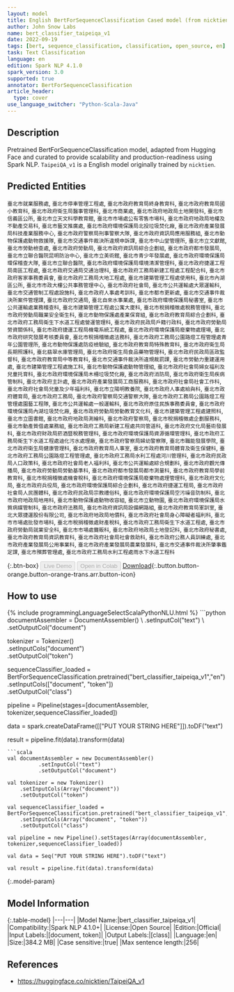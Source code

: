 ```yaml
---
layout: model
title: English BertForSequenceClassification Cased model (from nicktien)
author: John Snow Labs
name: bert_classifier_taipeiqa_v1
date: 2022-09-19
tags: [bert, sequence_classification, classification, open_source, en]
task: Text Classification
language: en
edition: Spark NLP 4.1.0
spark_version: 3.0
supported: true
annotator: BertForSequenceClassification
article_header:
  type: cover
use_language_switcher: "Python-Scala-Java"
---
```


## Description

Pretrained BertForSequenceClassification model, adapted from Hugging Face and curated to provide scalability and production-readiness using Spark NLP. `TaipeiQA_v1` is a English model originally trained by `nicktien`.

## Predicted Entities

`臺北市就業服務處`, `臺北市停車管理工程處`, `臺北市政府教育局終身教育科`, `臺北市政府教育局國小教育科`, `臺北市政府衛生局醫事管理科`, `臺北市商業處`, `臺北市政府地政局土地開發科`, `臺北市信義區公所`, `臺北市立天文科學教育館`, `臺北市市場處公有零售市場科`, `臺北市政府地政局地權及不動產交易科`, `臺北市藝文推廣處`, `臺北市政府環境保護局北投垃圾焚化廠`, `臺北市政府產業發展局科技產業服務中心`, `臺北市政府警察局刑事警察大隊`, `臺北市政府資訊局應用服務組`, `臺北市動物保護處動物救援隊`, `臺北市交通事件裁決所違規申訴課`, `臺北市中山堂管理所`, `臺北市立文獻館`, `臺北市勞動檢查處`, `臺北市政府勞動局`, `臺北市政府資訊局綜合企劃組`, `臺北市政府都市發展局`, `臺北市立聯合醫院昆明防治中心`, `臺北市立美術館`, `臺北市青少年發展處`, `臺北市政府環境保護局環保稽查大隊`, `臺北市立聯合醫院`, `臺北市政府環境保護局環境清潔管理科`, `臺北市政府捷運工程局南區工程處`, `臺北市政府交通局交通治理科`, `臺北市政府工務局新建工程處工程配合科`, `臺北市政府客家事務委員會`, `臺北市政府工務局大地工程處`, `臺北市建築管理工程處使用科`, `臺北市內湖區公所`, `臺北市市政大樓公共事務管理中心`, `臺北市政府社會局`, `臺北市公共運輸處大眾運輸科`, `臺北市交通管制工程處設施科`, `臺北市政府人事處考訓科`, `臺北市都市更新處`, `臺北市交通事件裁決所案件管理課`, `臺北市政府交通局`, `臺北自來水事業處`, `臺北市政府環境保護局秘書室`, `臺北市公共運輸處業務稽查科`, `臺北市建築管理工程處公寓大廈科`, `臺北市稅捐稽徵處稅務管理科`, `臺北市政府勞動局職業安全衛生科`, `臺北市動物保護處產業保育組`, `臺北市政府教育局綜合企劃科`, `臺北市政府工務局衛生下水道工程處營運管理科`, `臺北市政府民政局戶籍行政科`, `臺北市政府勞動局勞資關係科`, `臺北市政府捷運工程局機電系統工程處`, `臺北市政府環境保護局廢棄物處理場`, `臺北市政府研究發展考核委員會`, `臺北市稅捐稽徵處法務科`, `臺北市政府工務局公園路燈工程管理處青年公園管理所`, `臺北市動物保護處防疫檢驗組`, `臺北市政府教育局特殊教育科`, `臺北市政府衛生局長期照護科`, `臺北翡翠水庫管理局`, `臺北市政府衛生局食品藥物管理科`, `臺北市政府民政局區政監督科`, `臺北市政府教育局中等教育科`, `臺北市交通事件裁決所違規裁罰課`, `臺北市勞動力重建運用處`, `臺北市建築管理工程處施工科`, `臺北市動物保護處動物管理組`, `臺北市政府社會局婦女福利及兒童托育科`, `臺北市政府環境保護局木柵垃圾焚化廠`, `臺北市政府消防局`, `臺北市政府衛生局疾病管制科`, `臺北市政府主計處`, `臺北市政府產業發展局工商服務科`, `臺北市政府社會局社會工作科`, `臺北市政府社會局兒童及少年福利科`, `臺北市立陽明教養院`, `臺北市政府人事處給與科`, `臺北市政府體育局`, `臺北市政府工務局`, `臺北市政府警察局交通警察大隊`, `臺北市政府工務局公園路燈工程管理處園藝工程隊`, `臺北市公共運輸處一般運輸科`, `臺北市政府原住民族事務委員會`, `臺北市政府環境保護局內湖垃圾焚化廠`, `臺北市政府勞動局勞動教育文化科`, `臺北市建築管理工程處建照科`, `臺北市立圖書館`, `臺北市政府地政局測繪科`, `臺北市政府警察局`, `臺北市稅捐稽徵處企劃服務科`, `臺北市動產質借處業務組`, `臺北市政府工務局新建工程處共同管道科`, `臺北市政府文化局藝術發展科`, `臺北市政府財政局菸酒暨稅務管理科`, `臺北市政府環境保護局資源循環管理科`, `臺北市政府工務局衛生下水道工程處迪化污水處理廠`, `臺北市政府警察局婦幼警察隊`, `臺北市職能發展學院`, `臺北市政府衛生局健康管理科`, `臺北市政府教育局人事室`, `臺北市政府教育局體育及衛生保健科`, `臺北市政府工務局公園路燈工程管理處`, `臺北市政府工務局水利工程處河川管理科`, `臺北市政府民政局人口政策科`, `臺北市政府社會局老人福利科`, `臺北市公共運輸處綜合規劃科`, `臺北市政府觀光傳播局`, `臺北市政府勞動局勞動基準科`, `臺北市政府都市發展局都市測量科`, `臺北市政府教育局學前教育科`, `臺北市稅捐稽徵處機會稅科`, `臺北市政府環境保護局廢棄物處理管理科`, `臺北市政府文化局`, `臺北市政府兵役局`, `臺北市政府環境保護局綜合企劃科`, `臺北市政府捷運工程局`, `臺北市政府社會局人民團體科`, `臺北市政府民政局宗教禮俗科`, `臺北市政府環境保護局空污噪音防制科`, `臺北市政府地政局地用科`, `臺北市動物保護處動物收容組`, `臺北市立動物園`, `臺北市政府環境保護局水質病媒管制科`, `臺北市政府法務局`, `臺北市政府資訊局設備網路組`, `臺北市政府教育局軍訓室`, `臺北大眾捷運股份有限公司`, `臺北市政府地政局地價科`, `臺北市政府社會局身心障礙者福利科`, `臺北市市場處批發市場科`, `臺北市稅捐稽徵處財產稅科`, `臺北市政府工務局衛生下水道工程處`, `臺北市政府勞動局就業安全科`, `臺北市市場處攤販科`, `臺北市政府地政局土地登記科`, `臺北市政府秘書處`, `臺北市政府教育局資訊教育科`, `臺北市政府社會局社會救助科`, `臺北市政府公務人員訓練處`, `臺北市政府產業發展局公用事業科`, `臺北市政府產業發展局農業發展科`, `臺北市交通事件裁決所肇事鑑定課`, `臺北市殯葬管理處`, `臺北市政府工務局水利工程處雨水下水道工程科`

{:.btn-box}
<button class="button button-orange" disabled>Live Demo</button>
<button class="button button-orange" disabled>Open in Colab</button>
[Download](https://s3.amazonaws.com/auxdata.johnsnowlabs.com/public/models/bert_classifier_taipeiqa_v1_en_4.1.0_3.0_1663607358239.zip){:.button.button-orange.button-orange-trans.arr.button-icon}

## How to use



<div class="tabs-box" markdown="1">
{% include programmingLanguageSelectScalaPythonNLU.html %}
```python
documentAssembler = DocumentAssembler() \
        .setInputCol("text") \
        .setOutputCol("document")

tokenizer = Tokenizer() \
    .setInputCols("document") \
    .setOutputCol("token")

sequenceClassifier_loaded = BertForSequenceClassification.pretrained("bert_classifier_taipeiqa_v1","en") \
    .setInputCols(["document", "token"]) \
    .setOutputCol("class")

pipeline = Pipeline(stages=[documentAssembler, tokenizer,sequenceClassifier_loaded])

data = spark.createDataFrame([["PUT YOUR STRING HERE"]]).toDF("text")

result = pipeline.fit(data).transform(data)
```
```scala
val documentAssembler = new DocumentAssembler() 
          .setInputCol("text") 
          .setOutputCol("document")

val tokenizer = new Tokenizer() 
    .setInputCols(Array("document"))
    .setOutputCol("token")

val sequenceClassifier_loaded = BertForSequenceClassification.pretrained("bert_classifier_taipeiqa_v1","en") 
    .setInputCols(Array("document", "token")) 
    .setOutputCol("class")

val pipeline = new Pipeline().setStages(Array(documentAssembler, tokenizer,sequenceClassifier_loaded))

val data = Seq("PUT YOUR STRING HERE").toDF("text")

val result = pipeline.fit(data).transform(data)
```
</div>

{:.model-param}
## Model Information

{:.table-model}
|---|---|
|Model Name:|bert_classifier_taipeiqa_v1|
|Compatibility:|Spark NLP 4.1.0+|
|License:|Open Source|
|Edition:|Official|
|Input Labels:|[document, token]|
|Output Labels:|[class]|
|Language:|en|
|Size:|384.2 MB|
|Case sensitive:|true|
|Max sentence length:|256|

## References

- https://huggingface.co/nicktien/TaipeiQA_v1